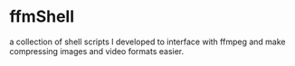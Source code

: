 # ffmShell
a collection of shell scripts I developed to interface with ffmpeg and make compressing images and video formats easier.
